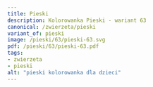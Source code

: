 ```yaml
---
title: Pieski
description: Kolorowanka Pieski - wariant 63
canonical: /zwierzeta/pieski
variant_of: pieski
image: /pieski/63/pieski-63.svg
pdf: /pieski/63/pieski-63.pdf
tags:
- zwierzeta
- pieski
alt: "pieski kolorowanka dla dzieci"
---
```

